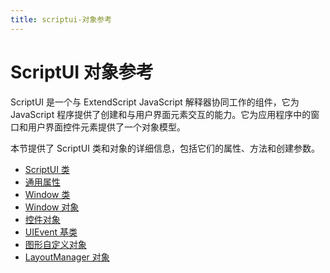 ```yaml
---
title: scriptui-对象参考
---
```

# ScriptUI 对象参考

ScriptUI 是一个与 ExtendScript JavaScript 解释器协同工作的组件，它为 JavaScript 程序提供了创建和与用户界面元素交互的能力。它为应用程序中的窗口和用户界面控件元素提供了一个对象模型。

本节提供了 ScriptUI 类和对象的详细信息，包括它们的属性、方法和创建参数。

- [ScriptUI 类](.././scriptui-class)
- [通用属性](.././common-properties)
- [Window 类](.././window-class)
- [Window 对象](.././window-object)
- [控件对象](.././control-objects)
- [UIEvent 基类](../event-handling#uievent-base-class)
- [图形自定义对象](.././graphic-customization-objects)
- [LayoutManager 对象](.././layoutmanager-object)